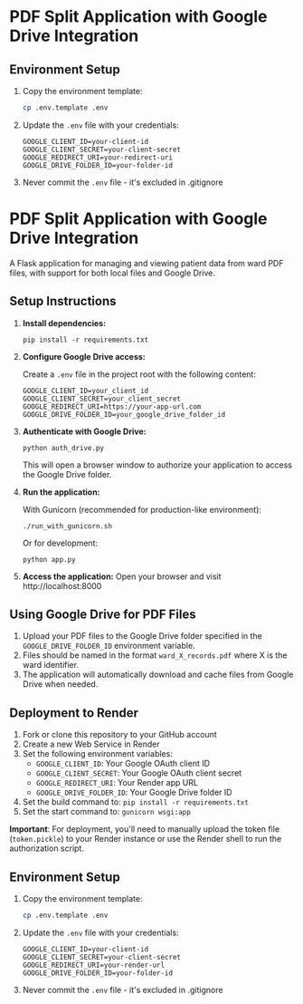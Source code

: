 # PDF Split Application with Google Drive Integration

## Environment Setup

1. Copy the environment template:
   ```bash
   cp .env.template .env
   ```

2. Update the `.env` file with your credentials:
   ```
   GOOGLE_CLIENT_ID=your-client-id
   GOOGLE_CLIENT_SECRET=your-client-secret
   GOOGLE_REDIRECT_URI=your-redirect-uri
   GOOGLE_DRIVE_FOLDER_ID=your-folder-id
   ```

3. Never commit the `.env` file - it's excluded in .gitignore

# PDF Split Application with Google Drive Integration

A Flask application for managing and viewing patient data from ward PDF files, with support for both local files and Google Drive.

## Setup Instructions

1. **Install dependencies:**
   ```
   pip install -r requirements.txt
   ```

2. **Configure Google Drive access:**
   
   Create a `.env` file in the project root with the following content:
   ```
   GOOGLE_CLIENT_ID=your_client_id
   GOOGLE_CLIENT_SECRET=your_client_secret 
   GOOGLE_REDIRECT_URI=https://your-app-url.com
   GOOGLE_DRIVE_FOLDER_ID=your_google_drive_folder_id
   ```

3. **Authenticate with Google Drive:**
   ```
   python auth_drive.py
   ```
   This will open a browser window to authorize your application to access the Google Drive folder.

4. **Run the application:**
   
   With Gunicorn (recommended for production-like environment):
   ```
   ./run_with_gunicorn.sh
   ```
   
   Or for development:
   ```
   python app.py
   ```

5. **Access the application:**
   Open your browser and visit http://localhost:8000

## Using Google Drive for PDF Files

1. Upload your PDF files to the Google Drive folder specified in the `GOOGLE_DRIVE_FOLDER_ID` environment variable.
2. Files should be named in the format `ward_X_records.pdf` where X is the ward identifier.
3. The application will automatically download and cache files from Google Drive when needed.

## Deployment to Render

1. Fork or clone this repository to your GitHub account
2. Create a new Web Service in Render
3. Set the following environment variables:
   - `GOOGLE_CLIENT_ID`: Your Google OAuth client ID
   - `GOOGLE_CLIENT_SECRET`: Your Google OAuth client secret
   - `GOOGLE_REDIRECT_URI`: Your Render app URL
   - `GOOGLE_DRIVE_FOLDER_ID`: Your Google Drive folder ID
4. Set the build command to: `pip install -r requirements.txt`
5. Set the start command to: `gunicorn wsgi:app`

**Important**: For deployment, you'll need to manually upload the token file (`token.pickle`) to your Render instance or use the Render shell to run the authorization script.

## Environment Setup

1. Copy the environment template:
   ```bash
   cp .env.template .env
   ```

2. Update the `.env` file with your credentials:
   ```
   GOOGLE_CLIENT_ID=your-client-id
   GOOGLE_CLIENT_SECRET=your-client-secret
   GOOGLE_REDIRECT_URI=your-render-url
   GOOGLE_DRIVE_FOLDER_ID=your-folder-id
   ```

3. Never commit the `.env` file - it's excluded in .gitignore
